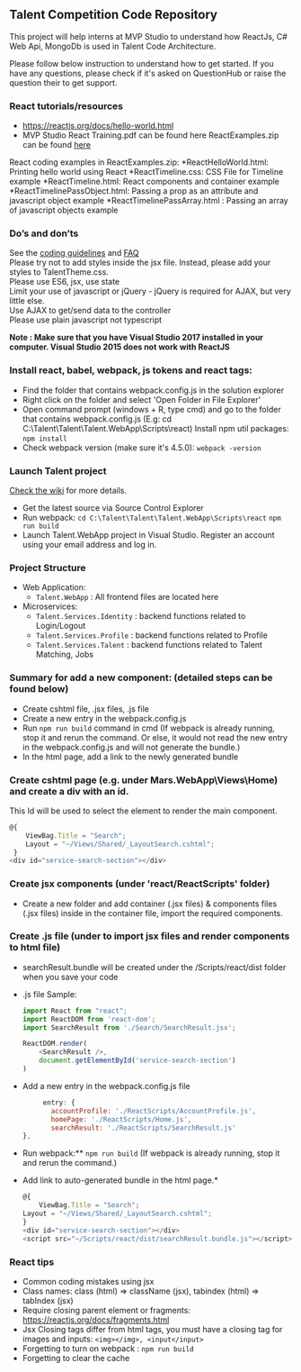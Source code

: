 ## Talent Competition Code Repository

This project will help interns at MVP Studio to understand how ReactJs, C# Web Api, MongoDb is used in Talent Code Architecture. 

Please follow below instruction to understand how to get started. If you have any questions, please check if it's asked on QuestionHub or raise the question their to get support. 

### React tutorials/resources
* https://reactjs.org/docs/hello-world.html
* MVP Studio React Training.pdf can be found here
ReactExamples.zip can be found [here](https://drive.google.com/file/d/1dXZeb3hmMsYbE1hmGEkb4_hyOkNiAbPa/view?usp=sharing)

React coding examples in ReactExamples.zip:
*ReactHelloWorld.html: Printing hello world using React
*ReactTimeline.css: CSS File for Timeline example
*ReactTimeline.html: React components and container example
*ReactTimelinePassObject.html: Passing a prop as an attribute and javascript object example
*ReactTimelinePassArray.html : Passing an array of javascript objects example

### Do’s and don’ts
See the [coding guidelines](http://git.mvp.studio/talent-competition/talent-competition/wikis/guides/coding-guidelines) and [FAQ](http://git.mvp.studio/talent-competition/talent-competition/wikis/guides/faqs)  
Please try not to add styles inside the jsx file. Instead, please add your styles to TalentTheme.css.  
Please use ES6, jsx, use state  
Limit your use of javascript or jQuery - jQuery is required for AJAX, but very little else.  
Use AJAX to get/send data to the controller  
Please use plain javascript not typescript  

**Note : Make sure that you have Visual Studio 2017 installed in your computer.
Visual Studio 2015 does not work with ReactJS**

### Install react, babel, webpack, js tokens and react tags:
* Find the folder that contains webpack.config.js in the solution explorer
* Right click on the folder and select 'Open Folder in File Explorer'
* Open command prompt (windows + R, type cmd) and go to the folder that contains webpack.config.js (E.g: cd C:\Talent\Talent\Talent.WebApp\Scripts\react)
Install npm util packages:
`npm install`
* Check webpack version (make sure it's 4.5.0):
`webpack -version`

### Launch Talent project
[Check the wiki](http://git.mvp.studio/talent-competition/talent-competition/wikis/guides/Starting-the-project) for more details.
* Get the latest source via Source Control Explorer
* Run webpack:
`cd C:\Talent\Talent\Talent.WebApp\Scripts\react`
`npm run build`
* Launch Talent.WebApp project in Visual Studio. Register an account using your email address and log in.

### Project Structure  
 - Web Application:
    - `Talent.WebApp` : All frontend files are located here
 - Microservices:
    - `Talent.Services.Identity` : backend functions related to Login/Logout
    - `Talent.Services.Profile` : backend functions related to Profile
    - `Talent.Services.Talent` : backend functions related to Talent Matching, Jobs

### Summary for add a new component: (detailed steps can be found below)
* Create cshtml file, .jsx files, .js file 
* Create a new entry in the webpack.config.js
* Run `npm run build` command in cmd 
(If webpack is already running, stop it and rerun the command. 
Or else, it would not read the new entry in the webpack.config.js and will not generate the bundle.)
* In the html page, add a link to the newly generated bundle

### Create cshtml page (e.g. under Mars.WebApp\Views\Home) and create a div with an id.
This Id will be used to select the element to render the main component.
```javascript
@{
	ViewBag.Title = "Search";
	Layout = "~/Views/Shared/_LayoutSearch.cshtml";
 }
<div id="service-search-section"></div>
```

### Create jsx components (under 'react/ReactScripts' folder)
* Create a new folder and add container (.jsx files) & components files (.jsx files) inside
  in the container file, import the required components.


### Create .js file (under to import jsx files and render components to html file)
* searchResult.bundle will be created under the /Scripts/react/dist folder when you save your code
* .js file Sample:
    ```javascript
    import React from "react";
    import ReactDOM from 'react-dom';
    import SearchResult from './Search/SearchResult.jsx';

    ReactDOM.render(
        <SearchResult />,
        document.getElementById('service-search-section')
    )
    ```

* Add a new entry in the webpack.config.js file
    ```javascript
         entry: {
    	   accountProfile: './ReactScripts/AccountProfile.js',
    	   homePage: './ReactScripts/Home.js',
    	   searchResult: './ReactScripts/SearchResult.js'
	},
    ```

* Run webpack:** `npm run build`
(If webpack is already running, stop it and rerun the command.)

* Add link to auto-generated bundle in the html page.*
    ```javascript
    @{
        ViewBag.Title = "Search";
	Layout = "~/Views/Shared/_LayoutSearch.cshtml";
    }
    <div id="service-search-section"></div>
    <script src="~/Scripts/react/dist/searchResult.bundle.js"></script>
    ```

### React tips
* Common coding mistakes using jsx
* Class names: class (html) => className (jsx), tabindex (html) => tabIndex (jsx)
* Require closing parent element or fragments: https://reactjs.org/docs/fragments.html
* Jsx Closing tags differ from html tags, you must have a closing tag for images and inputs: `<img></img>, <input</input>`
* Forgetting to turn on webpack : `npm run build`
* Forgetting to clear the cache
